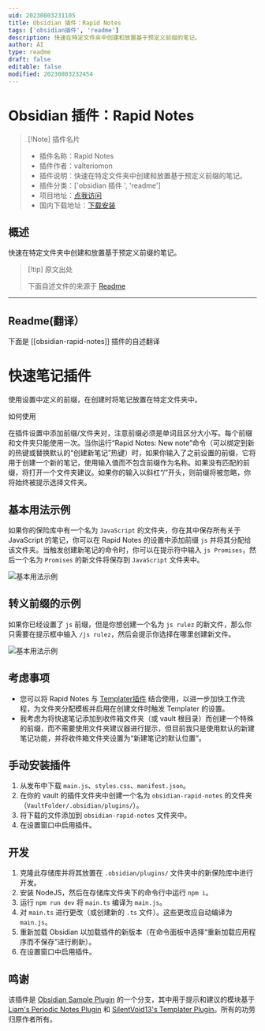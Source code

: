 ```yaml
---
uid: 20230803231105
title: Obsidian 插件：Rapid Notes
tags: ['obsidian插件', 'readme']
description: 快速在特定文件夹中创建和放置基于预定义前缀的笔记。
author: AI
type: readme
draft: false
editable: false
modified: 20230803232454
---
```


# Obsidian 插件：Rapid Notes

> [!Note] 插件名片
> - 插件名称：Rapid Notes
> - 插件作者：valteriomon
> - 插件说明：快速在特定文件夹中创建和放置基于预定义前缀的笔记。
> - 插件分类：['obsidian 插件 ', 'readme']
> - 项目地址：[点我访问](https://github.com/valteriomon/obsidian-rapid-notes)
> - 国内下载地址：[下载安装](https://pkmer.cn/products/plugin/pluginMarket/?obsidian-rapid-notes)

## 概述

快速在特定文件夹中创建和放置基于预定义前缀的笔记。

> [!tip] 原文出处
>
>下面自述文件的来源于 [Readme](https://ghproxy.net/https://raw.githubusercontent.com/valteriomon/obsidian-rapid-notes/master/README.md)
>

---

## Readme(翻译）

下面是 [[obsidian-rapid-notes]] 插件的自述翻译

# 快速笔记插件

使用设置中定义的前缀，在创建时将笔记放置在特定文件夹中。

如何使用

在插件设置中添加前缀/文件夹对，注意前缀必须是单词且区分大小写。每个前缀和文件夹只能使用一次。当你运行“Rapid Notes: New note”命令（可以绑定到新的热键或替换默认的“创建新笔记”热键）时，如果你输入了之前设置的前缀，它将用于创建一个新的笔记，使用输入值而不包含前缀作为名称。如果没有匹配的前缀，将打开一个文件夹建议。如果你的输入以斜杠“/”开头，则前缀将被忽略，你将始终被提示选择文件夹。

## 基本用法示例

如果你的保险库中有一个名为 `JavaScript` 的文件夹，你在其中保存所有关于 JavaScript 的笔记，你可以在 Rapid Notes 的设置中添加前缀 `js` 并将其分配给该文件夹。当触发创建新笔记的命令时，你可以在提示符中输入 `js Promises`，然后一个名为 `Promises` 的新文件将保存到 `JavaScript` 文件夹中。

![基本用法示例](./assets/basic-usage.gif)

## 转义前缀的示例

如果你已经设置了 `js` 前缀，但是你想创建一个名为 `js rulez` 的新文件，那么你只需要在提示框中输入 `/js rulez`，然后会提示你选择在哪里创建新文件。

![基本用法示例](./assets/escape-filenames.gif)

## 考虑事项

- 您可以将 Rapid Notes 与 [Templater插件](https://github.com/SilentVoid13/Templater) 结合使用，以进一步加快工作流程，为文件夹分配模板并启用在创建文件时触发 Templater 的设置。
- 我考虑为将快速笔记添加到收件箱文件夹（或 vault 根目录）而创建一个特殊的前缀，而不需要使用文件夹建议器进行提示，但目前我只是使用默认的新建笔记功能，并将收件箱文件夹设置为“新建笔记的默认位置”。

## 手动安装插件

1. 从发布中下载 `main.js`、`styles.css`、`manifest.json`。
2. 在你的 vault 的插件文件夹中创建一个名为 `obsidian-rapid-notes` 的文件夹（`VaultFolder/.obsidian/plugins/`）。
3. 将下载的文件添加到 `obsidian-rapid-notes` 文件夹中。
4. 在设置窗口中启用插件。

## 开发

1. 克隆此存储库并将其放置在 `.obsidian/plugins/` 文件夹中的新保险库中进行开发。
2. 安装 NodeJS，然后在存储库文件夹下的命令行中运行 `npm i`。
3. 运行 `npm run dev` 将 `main.ts` 编译为 `main.js`。
4. 对 `main.ts` 进行更改（或创建新的 `.ts` 文件）。这些更改应自动编译为 `main.js`。
5. 重新加载 Obsidian 以加载插件的新版本（在命令面板中选择“重新加载应用程序而不保存”进行刷新）。
6. 在设置窗口中启用插件。

## 鸣谢

该插件是 [Obsidian Sample Plugin](https://github.com/obsidianmd/obsidian-sample-plugin) 的一个分支，其中用于提示和建议的模块基于 [Liam's Periodic Notes Plugin](https://github.com/liamcain/obsidian-periodic-notes) 和 [SilentVoid13's Templater Plugin](https://github.com/SilentVoid13/Templater)。所有的功劳归原作者所有。
